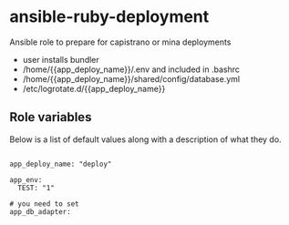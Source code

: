 # ansible-ruby-deployment
Ansible role to prepare for capistrano or mina deployments

 * user installs bundler
 * /home/{{app_deploy_name}}/.env and included in .bashrc 
 * /home/{{app_deploy_name}}/shared/config/database.yml
 * /etc/logrotate.d/{{app_deploy_name}}
 
## Role variables

Below is a list of default values along with a description of what they do.

```

app_deploy_name: "deploy"

app_env:
  TEST: "1"
  
# you need to set
app_db_adapter: 

```